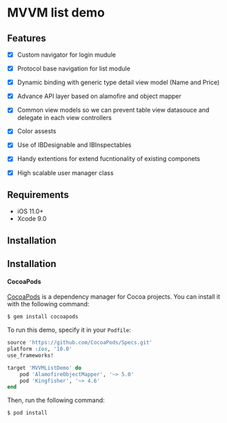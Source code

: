 # MVVM list demo

## Features

- [x] Custom navigator for login mudule
- [x] Protocol base navigation for list module
- [x] Dynamic binding with generic type detail view model (Name and Price)
- [x] Advance API layer based on alamofire and object mapper
- [x] Common view models so we can prevent table view datasouce and delegate in each view controllers
- [x] Color assests 
- [x] Use of IBDesignable and IBInspectables
- [x] Handy extentions for extend fucntionality of existing componets 
- [x] High scalable user manager class


## Requirements

- iOS 11.0+
- Xcode 9.0

## Installation

 ## Installation

#### CocoaPods

[CocoaPods](http://cocoapods.org) is a dependency manager for Cocoa projects. You can install it with the following command:

```bash
$ gem install cocoapods
```



To run this demo, specify it in your `Podfile`:

```ruby
source 'https://github.com/CocoaPods/Specs.git'
platform :ios, '10.0'
use_frameworks!

target 'MVVMListDemo' do
    pod 'AlamofireObjectMapper', '~> 5.0'
    pod 'Kingfisher', '~> 4.6'
end
```

Then, run the following command:

```bash
$ pod install
```




